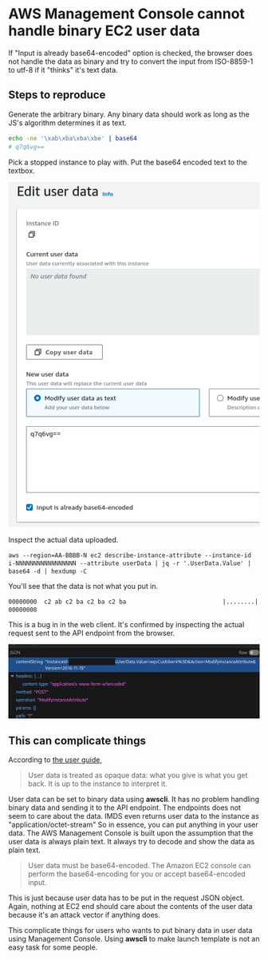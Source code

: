 # AWS Management Console cannot handle binary EC2 user data
If "Input is already base64-encoded" option is checked, the browser does not
handle the data as binary and try to convert the input from ISO-8859-1 to utf-8
if it "thinks" it's text data.

## Steps to reproduce
Generate the arbitrary binary. Any binary data should work as long as the JS's
algorithm determines it as text.

```sh
echo -ne '\xab\xba\xba\xbe' | base64
# q7q6vg==
```

Pick a stopped instance to play with. Put the base64 encoded text to the
textbox.

![AWS Management Console EC2 "Edit user data" form](userdata-form.png)

Inspect the actual data uploaded.

```
aws --region=AA-BBBB-N ec2 describe-instance-attribute --instance-id i-NNNNNNNNNNNNNNNNN --attribute userData | jq -r '.UserData.Value' | base64 -d | hexdump -C
```

You'll see that the data is not what you put in.

```
00000000  c2 ab c2 ba c2 ba c2 ba                           |........|
00000008
```

This is a bug in in the web client. It's confirmed by inspecting the actual
request sent to the API endpoint from the browser.

![POST request capture](network-capture.png)

## This can complicate things
According to [the user
guide](https://docs.aws.amazon.com/AWSEC2/latest/UserGuide/instancedata-add-user-data.html),

> User data is treated as opaque data: what you give is what you get back. It is
> up to the instance to interpret it.

User data can be set to binary data using **awscli**. It has no problem handling
binary data and sending it to the API endpoint. The endpoints does not seem to
care about the data. IMDS even returns user data to the instance as
"application/octet-stream" So in essence, you can put anything in your user
data. The AWS Management Console is built upon the assumption that the user data
is always plain text. It always try to decode and show the data as plain text.

> User data must be base64-encoded. The Amazon EC2 console can perform the
> base64-encoding for you or accept base64-encoded input.

This is just because user data has to be put in the request JSON object. Again,
nothing at EC2 end should care about the contents of the user data because it's
an attack vector if anything does.

This complicate things for users who wants to put binary data in user data using
Management Console. Using **awscli** to make launch template is not an easy task
for some people.
